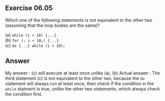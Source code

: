 ## Exercise 06.05
Which one of the following statements is not equivalent to the other two (assuming that the loop bodies are the same)?

(a) ```while (i < 10) {...}```   
(b) ```for (; i < 10;) {...}```   
(c) ```do {...} while (i < 10);```   

## Answer
My answer : (c) will execute at least once unlike (a), (b)
Actual answer : The third statement (c) is not equivalent to the other two, because the ```do``` statement will always run at least once, then check if the condition in the ```while``` statment is true, unlike the other two statements, which always check the condition first.
